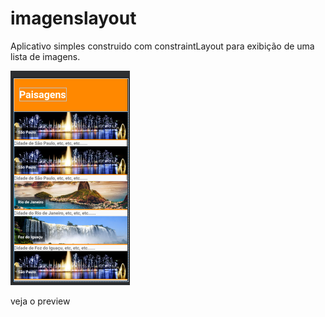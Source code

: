 # imagenslayout

Aplicativo simples construido com constraintLayout para exibição de uma lista de imagens.

![screamshot](/images/img.png?raw=true "ScreamShot")

veja o preview